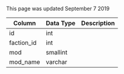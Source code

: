 This page was updated September 7 2019

| Column     | Data Type | Description |
| ---------- | --------- | ----------- |
| id         | int       |             |
| faction_id | int       |             |
| mod        | smallint  |             |
| mod_name   | varchar   |             |